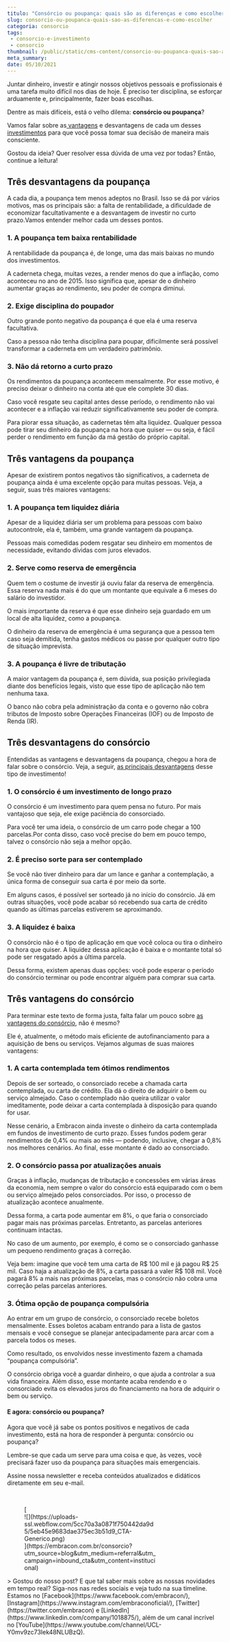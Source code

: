 ```yaml
---
titulo: "Consórcio ou poupança: quais são as diferenças e como escolher?"
slug: consorcio-ou-poupanca-quais-sao-as-diferencas-e-como-escolher
categoria: consorcio
tags:
 - consorcio-e-investimento
 - consorcio
thumbnail: /public/static/cms-content/consorcio-ou-poupanca-quais-sao-as-diferencas-e-como-escolher.jpg
meta_summary: 
date: 05/10/2021
---
```

Juntar dinheiro, investir e atingir nossos objetivos pessoais e profissionais é uma tarefa muito difícil nos dias de hoje. É preciso ter disciplina, se esforçar arduamente e, principalmente, fazer boas escolhas.

Dentre as mais difíceis, está o velho dilema: **consórcio ou poupança**?

Vamos falar sobre as[ vantagens](https://www.embracon.com.br/conhecaoconsorcio/quais-sao-as-vantagens-do-consorcio) e desvantagens de cada um desses [investimentos](https://www.embracon.com.br/blog/8-motivos-que-comprovam-que-consorcio-e-investimento) para que você possa tomar sua decisão de maneira mais consciente.

Gostou da ideia? Quer resolver essa dúvida de uma vez por todas? Então, continue a leitura!

Três desvantagens da poupança
-----------------------------

A cada dia, a poupança tem menos adeptos no Brasil. Isso se dá por vários motivos, mas os principais são: a falta de rentabilidade, a dificuldade de economizar facultativamente e a desvantagem de investir no curto prazo.Vamos entender melhor cada um desses pontos.

### 1. A poupança tem baixa rentabilidade

A rentabilidade da poupança é, de longe, uma das mais baixas no mundo dos investimentos.

A caderneta chega, muitas vezes, a render menos do que a inflação, como aconteceu no ano de 2015. Isso significa que, apesar de o dinheiro aumentar graças ao rendimento, seu poder de compra diminui.

### 2. Exige disciplina do poupador

Outro grande ponto negativo da poupança é que ela é uma reserva facultativa.

Caso a pessoa não tenha disciplina para poupar, dificilmente será possível transformar a caderneta em um verdadeiro patrimônio.

### 3. Não dá retorno a curto prazo

Os rendimentos da poupança acontecem mensalmente. Por esse motivo, é preciso deixar o dinheiro na conta até que ele complete 30 dias.

Caso você resgate seu capital antes desse período, o rendimento não vai acontecer e a inflação vai reduzir significativamente seu poder de compra.

Para piorar essa situação, as cadernetas têm alta liquidez. Qualquer pessoa pode tirar seu dinheiro da poupança na hora que quiser — ou seja, é fácil perder o rendimento em função da má gestão do próprio capital.

Três vantagens da poupança
--------------------------

Apesar de existirem pontos negativos tão significativos, a caderneta de poupança ainda é uma excelente opção para muitas pessoas. Veja, a seguir, suas três maiores vantagens:

### 1. A poupança tem liquidez diária

Apesar de a liquidez diária ser um problema para pessoas com baixo autocontrole, ela é, também, uma grande vantagem da poupança.

Pessoas mais comedidas podem resgatar seu dinheiro em momentos de necessidade, evitando dívidas com juros elevados.

### 2. Serve como reserva de emergência

Quem tem o costume de investir já ouviu falar da reserva de emergência. Essa reserva nada mais é do que um montante que equivale a 6 meses do salário do investidor.

O mais importante da reserva é que esse dinheiro seja guardado em um local de alta liquidez, como a poupança.

O dinheiro da reserva de emergência é uma segurança que a pessoa tem caso seja demitida, tenha gastos médicos ou passe por qualquer outro tipo de situação imprevista.

### 3. A poupança é livre de tributação

A maior vantagem da poupança é, sem dúvida, sua posição privilegiada diante dos benefícios legais, visto que esse tipo de aplicação não tem nenhuma taxa.

O banco não cobra pela administração da conta e o governo não cobra tributos de Imposto sobre Operações Financeiras (IOF) ou de Imposto de Renda (IR).

Três desvantagens do consórcio
------------------------------

Entendidas as vantagens e desvantagens da poupança, chegou a hora de falar sobre o consórcio. Veja, a seguir, [as principais desvantagens](https://www.embracon.com.br/conhecaoconsorcio/quais-sao-as-vantagens-do-consorcio) desse tipo de investimento!

### 1. O consórcio é um investimento de longo prazo

O consórcio é um investimento para quem pensa no futuro. Por mais vantajoso que seja, ele exige paciência do consorciado.

Para você ter uma ideia, o consórcio de um carro pode chegar a 100 parcelas.Por conta disso, caso você precise do bem em pouco tempo, talvez o consórcio não seja a melhor opção.

### 2. É preciso sorte para ser contemplado

Se você não tiver dinheiro para dar um lance e ganhar a contemplação, a única forma de conseguir sua carta é por meio da sorte.

Em alguns casos, é possível ser sorteado já no início do consórcio. Já em outras situações, você pode acabar só recebendo sua carta de crédito quando as últimas parcelas estiverem se aproximando.

### 3. A liquidez é baixa

O consórcio não é o tipo de aplicação em que você coloca ou tira o dinheiro na hora que quiser. A liquidez dessa aplicação é baixa e o montante total só pode ser resgatado após a última parcela.

Dessa forma, existem apenas duas opções: você pode esperar o período do consórcio terminar ou pode encontrar alguém para comprar sua carta.

Três vantagens do consórcio
---------------------------

Para terminar este texto de forma justa, falta falar um pouco sobre [as vantagens do consórcio](https://www.embracon.com.br/conhecaoconsorcio/quais-sao-as-vantagens-do-consorcio), não é mesmo?

Ele é, atualmente, o método mais eficiente de autofinanciamento para a aquisição de bens ou serviços. Vejamos algumas de suas maiores vantagens:

### 1. A carta contemplada tem ótimos rendimentos

Depois de ser sorteado, o consorciado recebe a chamada carta contemplada, ou carta de crédito. Ela dá o direito de adquirir o bem ou serviço almejado. Caso o contemplado não queira utilizar o valor imeditamente, pode deixar a carta contemplada à disposição para quando for usar.

Nesse cenário, a Embracon ainda investe o dinheiro da carta contemplada em fundos de investimento de curto prazo. Esses fundos podem gerar rendimentos de 0,4% ou mais ao mês — podendo, inclusive, chegar a 0,8% nos melhores cenários. Ao final, esse montante é dado ao consorciado.

### 2. O consórcio passa por atualizações anuais

Graças à inflação, mudanças de tributação e concessões em várias áreas da economia, nem sempre o valor do consórcio está equiparado com o bem ou serviço almejado pelos consorciados. Por isso, o processo de atualização acontece anualmente.

Dessa forma, a carta pode aumentar em 8%, o que faria o consorciado pagar mais nas próximas parcelas. Entretanto, as parcelas anteriores continuam intactas.

No caso de um aumento, por exemplo, é como se o consorciado ganhasse um pequeno rendimento graças à correção.

Veja bem: imagine que você tem uma carta de R$ 100 mil e já pagou R$ 25 mil. Caso haja a atualização de 8%, a carta passará a valer R$ 108 mil. Você pagará 8% a mais nas próximas parcelas, mas o consórcio não cobra uma correção pelas parcelas anteriores.

### 3. Ótima opção de poupança compulsória

Ao entrar em um grupo de consórcio, o consorciado recebe boletos mensalmente. Esses boletos acabam entrando para a lista de gastos mensais e você consegue se planejar antecipadamente para arcar com a parcela todos os meses.

Como resultado, os envolvidos nesse investimento fazem a chamada “poupança compulsória”.

O consórcio obriga você a guardar dinheiro, o que ajuda a controlar a sua vida financeira. Além disso, esse montante acaba rendendo e o consorciado evita os elevados juros do financiamento na hora de adquirir o bem ou serviço.

#### E agora: consórcio ou poupança?

Agora que você já sabe os pontos positivos e negativos de cada investimento, está na hora de responder à pergunta: consórcio ou poupança?

Lembre-se que cada um serve para uma coisa e que, às vezes, você precisará fazer uso da poupança para situações mais emergenciais.

Assine nossa newsletter e receba conteúdos atualizados e didáticos diretamente em seu e-mail.

‍

<figure class="w-richtext-figure-type-image w-richtext-align-center" style="max-width:310px">[<div>![](https://uploads-ssl.webflow.com/5cc70a3a0871f750442da9d5/5eb45e9683dae375ec3b51d9_CTA-Generico.png)</div>](https://embracon.com.br/consorcio?utm_source=blog&utm_medium=referral&utm_campaign=inbound_cta&utm_content=institucional)</figure>> Gostou do nosso post? E que tal saber mais sobre as nossas novidades em tempo real? Siga-nos nas redes sociais e veja tudo na sua timeline. Estamos no [Facebook](https://www.facebook.com/embracon/), [Instagram](https://www.instagram.com/embraconoficial/), [Twitter](https://twitter.com/embracon) e [LinkedIn](https://www.linkedin.com/company/1018875/), além de um canal incrível no [YouTube](https://www.youtube.com/channel/UCL-Y0mv9zc73Iek48NLUBzQ).

‍
